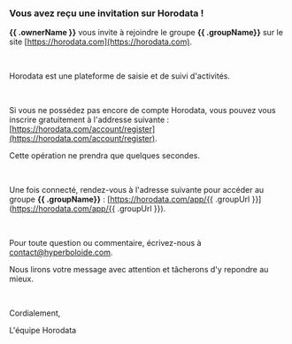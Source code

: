 ### Vous avez reçu une invitation sur Horodata !

**{{ .ownerName }}** vous invite à rejoindre le groupe **{{ .groupName}}**
sur le site [https://horodata.com](https://horodata.com).

&nbsp;

Horodata est une plateforme de saisie et de suivi d'activités.

&nbsp;

Si vous ne possédez pas encore de compte Horodata,
vous pouvez vous inscrire gratuitement à l'addresse suivante :
[https://horodata.com/account/register](https://horodata.com/account/register).

Cette opération ne prendra que quelques secondes.

&nbsp;

Une fois connecté, rendez-vous à l'adresse suivante pour accéder au groupe **{{ .groupName}}** :
[https://horodata.com/app/{{ .groupUrl }}](https://horodata.com/app/{{ .groupUrl }}).

&nbsp;

Pour toute question ou commentaire, écrivez-nous à [contact@hyperboloide.com](mailto:contact@hyperboloide.com).

Nous lirons votre message avec attention et tâcherons d'y repondre au mieux.

&nbsp;

Cordialement,

L'équipe Horodata
